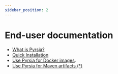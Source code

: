 ```yaml
---
sidebar_position: 2
---
```


# End-user documentation

- [What is Pyrsia?](/docs/tutorials/what_is_pyrsia.md)
- [Quick Installation](/docs/tutorials/quick-installation.mdx)
- [Use Pyrsia for Docker images](https://pyrsia.io/docs/tutorials/docker/).
- [Use Pyrsia for Maven artifacts (*)](https://pyrsia.io/docs/tutorials/maven/)
